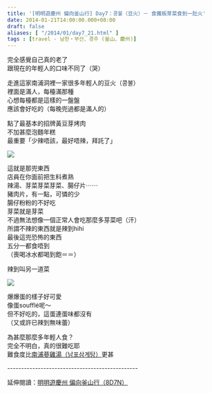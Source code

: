 ```yaml
---
title: '[明明遊慶州 偏向釜山行] Day7：콩불（豆火）－ 食鐵板芽菜食到一肚火'
date: 2014-01-21T14:00:00.000+08:00
draft: false
aliases: [ "/2014/01/day7_21.html" ]
tags : [travel - 남한・부산、경주 (釜山、慶州)]
---
```


完全感覺自己真的老了  
跟現在的年輕人的口味不同了（哭）  
  
走進這家南浦洞裡一家很多年輕人的豆火（콩불）  
裡面是滿人，每檯滿那種  
心想每檯都是這樣的一盤盤  
應該會好吃的（每晚兜過都是滿人的）  
  
點了最基本的招牌黃豆芽烤肉  
不加甚麼泡麵年糕  
最重要「少辣唔該，最好唔辣，拜託了」  

[![](https://2.bp.blogspot.com/-3aBkgf92boE/XCjSPBN5I7I/AAAAAAAADjQ/TwYmTW0HRaM9TxPYwA5ODzTZdF2kZ4BhgCLcBGAs/s640/20.jpg)](https://2.bp.blogspot.com/-3aBkgf92boE/XCjSPBN5I7I/AAAAAAAADjQ/TwYmTW0HRaM9TxPYwA5ODzTZdF2kZ4BhgCLcBGAs/s1600/20.jpg)

這就是那兜東西  
店員在你面前把生料煮熟  
辣湯、芽菜芽菜芽菜、腸仔片⋯⋯  
豬肉片，有一點，可憐的少  
腸仔粉粉的不好吃  
芽菜就是芽菜  
不過無法想像一個正常人會吃那麼多芽菜吧（汗）  
所謂不辣的東西就是辣到hihi  
最後這兜恐怖的東西  
五分一都食唔到  
（喪喝冰水都喝到飽＝＝）  
  
辣到叫另一道菜  

[![](https://2.bp.blogspot.com/-U1Be9TgXsck/XCjSYaO3_fI/AAAAAAAADjU/0q2Wf1UHc0YgqCoqGNjrldXmPV0Fupx7gCLcBGAs/s640/21.jpg)](https://2.bp.blogspot.com/-U1Be9TgXsck/XCjSYaO3_fI/AAAAAAAADjU/0q2Wf1UHc0YgqCoqGNjrldXmPV0Fupx7gCLcBGAs/s1600/21.jpg)

爆爆蛋的樣子好可愛  
像蛋soufflé呢～  
但不好吃的，這蛋連蛋味都沒有  
（又或許已辣到無味蕾）  
  
為甚麼那麼多年輕人食？  
完全不明白，真的很難吃耶  
難食度比[南浦蔘雞湯（남포삼계탕）](http://www.hidie.net/2014/01/day5_490.html)更甚  
  
\-----------------------------------------------  
  
延伸閱讀：[明明遊慶州 偏向釜山行（8D7N）](http://www.hidie.net/2014/01/8d7n.html)
